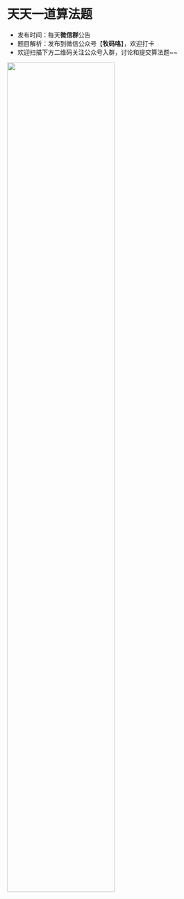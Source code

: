 # 天天一道算法题

- 发布时间：每天**微信群**公告
- 题目解析：发布到微信公众号【**牧码咯**】，欢迎打卡
- 欢迎扫描下方二维码关注公众号入群，讨论和提交算法题~~

<img src="https://i.loli.net/2019/05/17/5cde9e49d28a986587.png" width="70%"/>